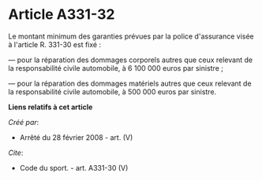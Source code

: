 # Article A331-32

Le montant minimum des garanties prévues par la police d'assurance visée à l'article R. 331-30 est fixé : 

― pour la réparation des dommages corporels autres que ceux relevant de la responsabilité civile automobile, à 6 100 000
euros par sinistre ; 

― pour la réparation des dommages matériels autres que ceux relevant de la responsabilité civile automobile, à 500 000 euros
par sinistre.

**Liens relatifs à cet article**

_Créé par_:

  - Arrêté du 28 février 2008 - art. (V)

_Cite_:

  - Code du sport. - art. A331-30 (V)
